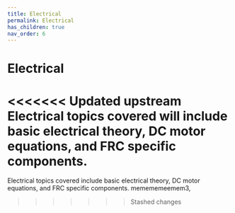 ```yaml
---
title: Electrical
permalink: Electrical
has_children: true
nav_order: 6
---
```


# Electrical

<<<<<<< Updated upstream
Electrical topics covered will include basic electrical theory, DC motor equations, and FRC specific components.
=======
Electrical topics covered include basic electrical theory, DC motor equations, and FRC specific components. memememeemem3,
>>>>>>> Stashed changes

